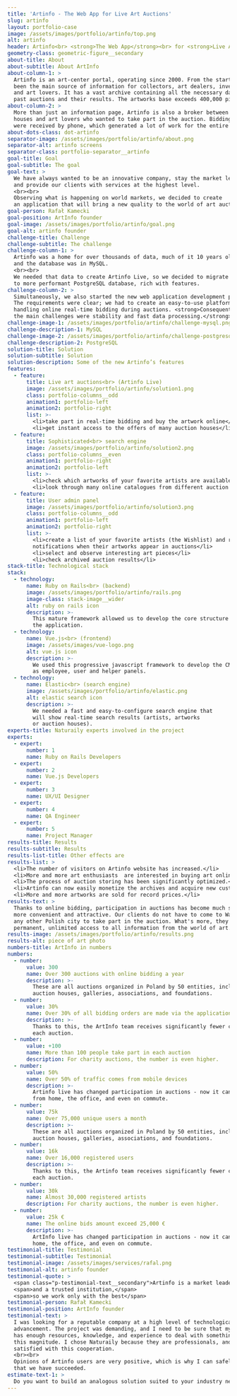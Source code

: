 ```yaml
---
title: 'Artinfo - The Web App for Live Art Auctions'
slug: artinfo
layout: portfolio-case
image: /assets/images/portfolio/artinfo/top.png
alt: artinfo
header: Artinfo<br> <strong>The Web App</strong><br> for <strong>Live Art Auctions</strong>
geometry-class: geometric-figure__secondary
about-title: About
about-subtitle: About ArtInfo
about-column-1: >
  Artinfo is an art-center portal, operating since 2000. From the start, it has
  been the main source of information for collectors, art dealers, investors
  and art lovers. It has a vast archive containing all the necessary data about
  past auctions and their results. The artworks base exceeds 400,000 pieces.
about-column-2: >
  More than just an information page, Artinfo is also a broker between auction
  houses and art lovers who wanted to take part in the auction. Bidding orders
  were received by phone, which generated a lot of work for the entire team.
about-dots-class: dot-artinfo
separator-image: /assets/images/portfolio/artinfo/about.png
separator-alt: artinfo screens
separator-class: portfolio-separator__artinfo
goal-title: Goal
goal-subtitle: The goal
goal-text: >
  We have always wanted to be an innovative company, stay the market leader
  and provide our clients with services at the highest level.
  <br><br>
  Observing what is happening on world markets, we decided to create
  an application that will bring a new quality to the world of art auctions.
goal-person: Rafał Kamecki
goal-position: ArtInfo founder
goal-image: /assets/images/portfolio/artinfo/goal.png
goal-alt: artinfo founder
challenge-title: Challenge
challenge-subtitle: The challenge
challenge-column-1: >
  Artinfo was a home for over thousands of data, much of it 10 years old,
  and the database was in MySQL.
  <br><br>
  We needed that data to create Artinfo Live, so we decided to migrate it all
  to more performant PostgreSQL database, rich with features.
challenge-column-2: >
  Simultaneously, we also started the new web application development process.
  The requirements were clear; we had to create an easy-to-use platform for
  handling online real-time bidding during auctions. <strong>Consequently,
  the main challenges were stability and fast data processing.</strong>
challenge-image-1: /assets/images/portfolio/artinfo/challenge-mysql.png
challenge-description-1: MySQL
challenge-image-2: /assets/images/portfolio/artinfo/challenge-postgresql.png
challenge-description-2: PostgreSQL
solution-title: Solution
solution-subtitle: Solution
solution-description: Some of the new Artinfo’s features
features:
  - feature:
      title: Live art auctions<br> (Artinfo Live)
      image: /assets/images/portfolio/artinfo/solution1.png
      class: portfolio-columns__odd
      animation1: portfolio-left
      animation2: portfolio-right
      list: >-
        <li>take part in real-time bidding and buy the artwork online</li>
        <li>get instant access to the offers of many auction houses</li>
  - feature:
      title: Sophisticated<br> search engine
      image: /assets/images/portfolio/artinfo/solution2.png
      class: portfolio-columns__even
      animation1: portfolio-right
      animation2: portfolio-left
      list: >-
        <li>check which artworks of your favorite artists are available</li>
        <li>look through many online catalogues from different auction houses</li>
  - feature:
      title: User admin panel
      image: /assets/images/portfolio/artinfo/solution3.png
      class: portfolio-columns__odd
      animation1: portfolio-left
      animation2: portfolio-right
      list: >-
        <li>create a list of your favorite artists (the Wishlist) and receive e-mail
        notifications when their artworks appear in auctions</li>
        <li>select and observe interesting art pieces</li>
        <li>check archived auction results</li>
stack-title: Technological stack
stack:
  - technology:
      name: Ruby on Rails<br> (backend)
      image: /assets/images/portfolio/artinfo/rails.png
      image-class: stack-image__wider
      alt: ruby on rails icon
      description: >-
        This mature framework allowed us to develop the core structure of
        the application.
  - technology:
      name: Vue.js<br> (frontend)
      image: /assets/images/vue-logo.png
      alt: vue.js icon
      description: >-
        We used this progressive javascript framework to develop the CMS, as well
        as employee, user and helper panels.
  - technology:
      name: Elastic<br> (search engine)
      image: /assets/images/portfolio/artinfo/elastic.png
      alt: elastic search icon
      description: >-
        We needed a fast and easy-to-configure search engine that
        will show real-time search results (artists, artworks
        or auction houses).
experts-title: Naturaily experts involved in the project
experts:
  - expert:
      number: 1
      name: Ruby on Rails Developers
  - expert:
      number: 2
      name: Vue.js Developers
  - expert:
      number: 3
      name: UX/UI Designer
  - expert:
      number: 4
      name: QA Engineer
  - expert:
      number: 5
      name: Project Manager
results-title: Results
results-subtitle: Results
results-list-title: Other effects are
results-list: >
  <li>The number of visitors on Artinfo website has increased.</li>
  <li>More and more art enthusiasts  are interested in buying art online.</li>
  <li>The process of auction storing has been significantly optimized.</li>
  <li>Artinfo can now easily monetize the archives and acquire new customers.</li>
  <li>More and more artworks are sold for record prices.</li>
results-text: >
  Thanks to online bidding, participation in auctions has become much simpler,
  more convenient and attractive. Our clients do not have to come to Warsaw or
  any other Polish city to take part in the auction. What's more, they have
  permanent, unlimited access to all information from the world of art.
results-image: /assets/images/portfolio/artinfo/results.png
results-alt: piece of art photo
numbers-title: ArtInfo in numbers
numbers:
  - number:
      value: 300
      name: Over 300 auctions with online bidding a year
      description: >-
        These are all auctions organized in Poland by 50 entities, including
        auction houses, galleries, associations, and foundations.
  - number:
      value: 30%
      name: Over 30% of all bidding orders are made via the application
      description: >-
        Thanks to this, the ArtInfo team receives significantly fewer calls during
        each auction.
  - number:
      value: +100
      name: More than 100 people take part in each auction
      description: For charity auctions, the number is even higher.
  - number:
      value: 50%
      name: Over 50% of traffic comes from mobile devices
      description: >-
        Artinfo live has changed participation in auctions - now it can be done
        from home, the office, and even on commute.
  - number:
      value: 75k
      name: Over 75,000 unique users a month
      description: >-
        These are all auctions organized in Poland by 50 entities, including
        auction houses, galleries, associations, and foundations.
  - number:
      value: 16k
      name: Over 16,000 registered users
      description: >-
        Thanks to this, the Artinfo team receives significantly fewer calls during
        each auction.
  - number:
      value: 30k
      name: Almost 30,000 registered artists
      description: For charity auctions, the number is even higher.
  - number:
      value: 25k €
      name: The online bids amount exceed 25,000 €
      description: >-
        ArtInfo live has changed participation in auctions - now it can be done from
        home, the office, and even on commute.
testimonial-title: Testimonial
testimonial-subtitle: Testimonial
testimonial-image: /assets/images/services/rafal.png
testimonial-alt: artinfo founder
testimonial-quote: >
  <span class="p-testimonial-text__secondary">Artinfo is a market leader</span>
  <span>and a trusted institution,</span>
  <span>so we work only with the best</span>
testimonial-person: Rafał Kamecki
testimonial-position: ArtInfo founder
testimonial-text: >
  I was looking for a reputable company at a high level of technological
  advancement. The project was demanding, and I need to be sure that my partner
  has enough resources, knowledge, and experience to deal with something of
  this magnitude. I chose Naturaily because they are professionals, and I am
  satisfied with this cooperation.
  <br><br>
  Opinions of Artinfo users are very positive, which is why I can safely say
  that we have succeeded.
estimate-text-1: >
  Do you want to build an analogous solution suited to your industry needs?
---
```

